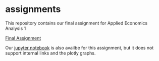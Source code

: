 # assignments
This repository contains our final assignment for Applied Economics Analysis 1

[Final Assignment](https://desirevogels.github.io/assignments/AEA)

Our [jupyter notebook](https://github.com/DesireVogels/assignments/blob/master/Final%20Assignment%20AEA%20Jamy%20van%20Breda%20Desire%20Vogels%20(1).ipynb) is also availbe for this assignment, but it does not support internal links and the plotly graphs.

